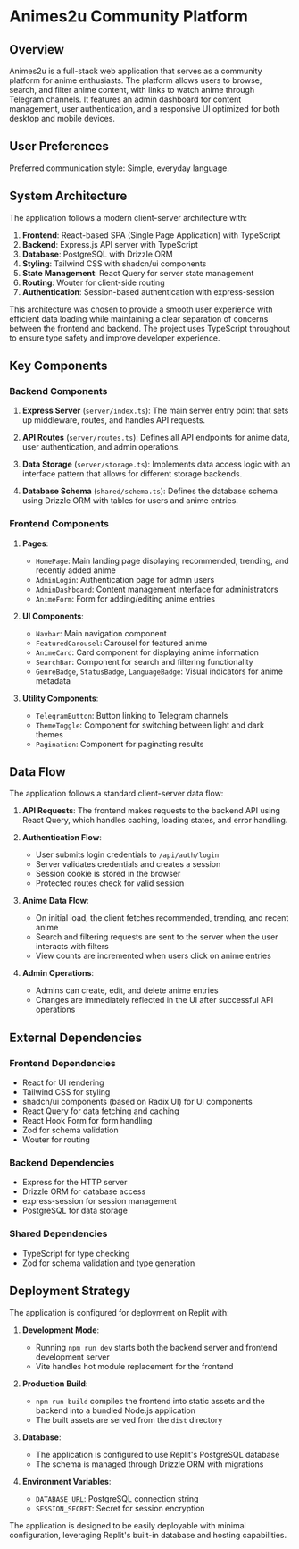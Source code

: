 # Animes2u Community Platform

## Overview

Animes2u is a full-stack web application that serves as a community platform for anime enthusiasts. The platform allows users to browse, search, and filter anime content, with links to watch anime through Telegram channels. It features an admin dashboard for content management, user authentication, and a responsive UI optimized for both desktop and mobile devices.

## User Preferences

Preferred communication style: Simple, everyday language.

## System Architecture

The application follows a modern client-server architecture with:

1. **Frontend**: React-based SPA (Single Page Application) with TypeScript
2. **Backend**: Express.js API server with TypeScript
3. **Database**: PostgreSQL with Drizzle ORM
4. **Styling**: Tailwind CSS with shadcn/ui components
5. **State Management**: React Query for server state management
6. **Routing**: Wouter for client-side routing
7. **Authentication**: Session-based authentication with express-session

This architecture was chosen to provide a smooth user experience with efficient data loading while maintaining a clear separation of concerns between the frontend and backend. The project uses TypeScript throughout to ensure type safety and improve developer experience.

## Key Components

### Backend Components

1. **Express Server** (`server/index.ts`): The main server entry point that sets up middleware, routes, and handles API requests.

2. **API Routes** (`server/routes.ts`): Defines all API endpoints for anime data, user authentication, and admin operations.

3. **Data Storage** (`server/storage.ts`): Implements data access logic with an interface pattern that allows for different storage backends.

4. **Database Schema** (`shared/schema.ts`): Defines the database schema using Drizzle ORM with tables for users and anime entries.

### Frontend Components

1. **Pages**:
   - `HomePage`: Main landing page displaying recommended, trending, and recently added anime
   - `AdminLogin`: Authentication page for admin users
   - `AdminDashboard`: Content management interface for administrators
   - `AnimeForm`: Form for adding/editing anime entries

2. **UI Components**:
   - `Navbar`: Main navigation component
   - `FeaturedCarousel`: Carousel for featured anime
   - `AnimeCard`: Card component for displaying anime information
   - `SearchBar`: Component for search and filtering functionality
   - `GenreBadge`, `StatusBadge`, `LanguageBadge`: Visual indicators for anime metadata

3. **Utility Components**:
   - `TelegramButton`: Button linking to Telegram channels
   - `ThemeToggle`: Component for switching between light and dark themes
   - `Pagination`: Component for paginating results

## Data Flow

The application follows a standard client-server data flow:

1. **API Requests**: The frontend makes requests to the backend API using React Query, which handles caching, loading states, and error handling.

2. **Authentication Flow**:
   - User submits login credentials to `/api/auth/login`
   - Server validates credentials and creates a session
   - Session cookie is stored in the browser
   - Protected routes check for valid session

3. **Anime Data Flow**:
   - On initial load, the client fetches recommended, trending, and recent anime
   - Search and filtering requests are sent to the server when the user interacts with filters
   - View counts are incremented when users click on anime entries

4. **Admin Operations**:
   - Admins can create, edit, and delete anime entries
   - Changes are immediately reflected in the UI after successful API operations

## External Dependencies

### Frontend Dependencies
- React for UI rendering
- Tailwind CSS for styling
- shadcn/ui components (based on Radix UI) for UI components
- React Query for data fetching and caching
- React Hook Form for form handling
- Zod for schema validation
- Wouter for routing

### Backend Dependencies
- Express for the HTTP server
- Drizzle ORM for database access
- express-session for session management
- PostgreSQL for data storage

### Shared Dependencies
- TypeScript for type checking
- Zod for schema validation and type generation

## Deployment Strategy

The application is configured for deployment on Replit with:

1. **Development Mode**:
   - Running `npm run dev` starts both the backend server and frontend development server
   - Vite handles hot module replacement for the frontend

2. **Production Build**:
   - `npm run build` compiles the frontend into static assets and the backend into a bundled Node.js application
   - The built assets are served from the `dist` directory

3. **Database**:
   - The application is configured to use Replit's PostgreSQL database
   - The schema is managed through Drizzle ORM with migrations

4. **Environment Variables**:
   - `DATABASE_URL`: PostgreSQL connection string
   - `SESSION_SECRET`: Secret for session encryption

The application is designed to be easily deployable with minimal configuration, leveraging Replit's built-in database and hosting capabilities.